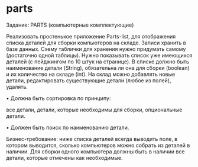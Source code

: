 # parts
Задание: PARTS (компьютерные комплектующие)

Реализовать простенькое приложение Parts-list, для отображения списка деталей для
сборки компьютеров на складе. Записи хранить в базе данных. Схему таблички для хранения
нужно придумать самому (достаточно одной таблицы).
Нужно показывать список уже имеющихся деталей (с пейджингом по 10 штук на
странице). В списке должно быть наименование детали (String), обязательна ли она для сборки
(boolean) и их количество на складе (int). На склад можно добавлять новые детали,
редактировать существующие детали (любое из полей), удалять.

• Должна быть сортировка по принципу:

все детали, детали, которые необходимы для сборки, опциональные детали.

• Должен быть поиск по наименованию детали.

Бизнес-требование: ниже списка деталей всегда выводить поле, в котором выводится,
сколько компьютеров можно собрать из деталей в наличии. Для сборки одного компьютера
должны быть в наличии все детали, которые отмечены как необходимые.
